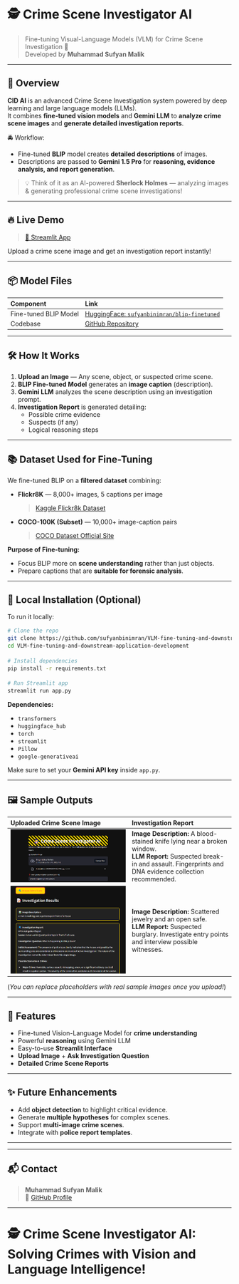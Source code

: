 
# 🕵️ Crime Scene Investigator AI

> Fine-tuning Visual-Language Models (VLM) for Crime Scene Investigation 🚨  
> Developed by **Muhammad Sufyan Malik**

---

## 📖 Overview

**CID AI** is an advanced Crime Scene Investigation system powered by deep learning and large language models (LLMs).  
It combines **fine-tuned vision models** and **Gemini LLM** to **analyze crime scene images** and **generate detailed investigation reports**.

🚔 Workflow:  
- Fine-tuned **BLIP** model creates **detailed descriptions** of images.
- Descriptions are passed to **Gemini 1.5 Pro** for **reasoning, evidence analysis, and report generation**.

> 💡 Think of it as an AI-powered **Sherlock Holmes** — analyzing images & generating professional crime scene investigations!

---

## 🔥 Live Demo

> [🔗 Streamlit App](https://vlm-fine-tuning-and-downstream-application-development-mg9s2ff.streamlit.app/)

Upload a crime scene image and get an investigation report instantly!

---

## 📦 Model Files

| Component | Link |
|:----------|:-----|
| Fine-tuned BLIP Model | [HuggingFace: `sufyanbinimran/blip-finetuned`](https://huggingface.co/sufyanbinimran/blip-finetuned/commit/85ef4f8a8816b6bd4a773af421853ca5b1bcacaf) |
| Codebase | [GitHub Repository](https://github.com/sufyanbinimran/VLM-fine-tuning-and-downstream-application-development.git) |

---

## 🛠️ How It Works

1. **Upload an Image** — Any scene, object, or suspected crime scene.
2. **BLIP Fine-tuned Model** generates an **image caption** (description).
3. **Gemini LLM** analyzes the scene description using an investigation prompt.
4. **Investigation Report** is generated detailing:
   - Possible crime evidence
   - Suspects (if any)
   - Logical reasoning steps

---

## 📚 Dataset Used for Fine-Tuning

We fine-tuned BLIP on a **filtered dataset** combining:

- **Flickr8K** — 8,000+ images, 5 captions per image  
  > [Kaggle Flickr8k Dataset](https://www.kaggle.com/datasets/adityajn105/flickr8k)

- **COCO-100K (Subset)** — 10,000+ image-caption pairs  
  > [COCO Dataset Official Site](https://cocodataset.org/#download)

**Purpose of Fine-tuning:**  
- Focus BLIP more on **scene understanding** rather than just objects.
- Prepare captions that are **suitable for forensic analysis**.

---

## 🚀 Local Installation (Optional)

To run it locally:

```bash
# Clone the repo
git clone https://github.com/sufyanbinimran/VLM-fine-tuning-and-downstream-application-development.git
cd VLM-fine-tuning-and-downstream-application-development

# Install dependencies
pip install -r requirements.txt

# Run Streamlit app
streamlit run app.py
```

**Dependencies:**
- `transformers`
- `huggingface_hub`
- `torch`
- `streamlit`
- `Pillow`
- `google-generativeai`

Make sure to set your **Gemini API key** inside `app.py`.

---

## 🖼️ Sample Outputs

| Uploaded Crime Scene Image | Investigation Report |
|:----------------------------|:---------------------|
| ![sample1](https://github.com/sufyanbinimran/VLM-fine-tuning-and-downstream-application-development/blob/main/Screenshot%202025-05-04%20223515.png?raw=true) | **Image Description:** A blood-stained knife lying near a broken window. <br> **LLM Report:** Suspected break-in and assault. Fingerprints and DNA evidence collection recommended. |
| ![sample2](https://github.com/sufyanbinimran/VLM-fine-tuning-and-downstream-application-development/blob/main/Screenshot%202025-05-04%20223556.png?raw=true) | **Image Description:** Scattered jewelry and an open safe. <br> **LLM Report:** Suspected burglary. Investigate entry points and interview possible witnesses. |

(*You can replace placeholders with real sample images once you upload!*)

---

## 🎯 Features

- Fine-tuned Vision-Language Model for **crime understanding**
- Powerful **reasoning** using Gemini LLM
- Easy-to-use **Streamlit Interface**
- **Upload Image** + **Ask Investigation Question**
- **Detailed Crime Scene Reports**

---

## ✨ Future Enhancements

- Add **object detection** to highlight critical evidence.
- Generate **multiple hypotheses** for complex scenes.
- Support **multi-image crime scenes**.
- Integrate with **police report templates**.

---


---

## 📬 Contact

> **Muhammad Sufyan Malik**  
> 📧 [GitHub Profile](https://github.com/sufyanbinimran)

---

# 🕵️ Crime Scene Investigator AI: Solving Crimes with Vision and Language Intelligence!
